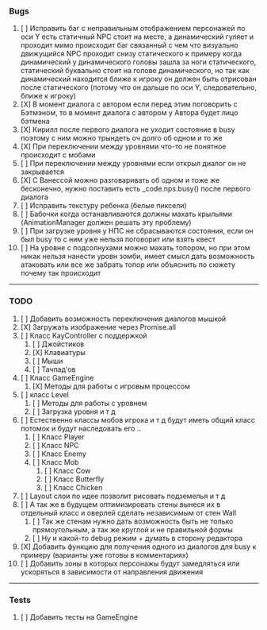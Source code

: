 ### Bugs
1) [ ] Исправить баг с неправильным отображением персонажей по оси Y есть статичный NPC стоит на месте, а динамический гуляет и проходит мимо происходит баг связанный с чем что визуально движущийcя NPC проходит снизу статического к примеру когда динамический у динамического головы зашла за ноги статического, статический буквально стоит на голове динамического, но так как динамический находится ближе к игроку он должен быть отрисован после статического (потому что он дальше по оси Y, следовательно, ближе к игроку)
2) [X] В момент диалога с автором если перед этим поговорить с Бэтмэном, то в момент диалога с автором у Автора будет лицо бэтмена
3) [X] Кирилл после первого диалога не уходит состояние в busy поэтому с ним можно трындеть оч долго об одном и то же
4) [X] При переключении между уровнями что-то не понятное происходит с мобами
5) [ ] При переключении между уровнями если открыл диалог он не закрывается
6) [X] С Ванессой можно разговаривать об одном и тоже же бесконечно, нужно поставить есть _code.nps.busy() после первого диалога
7) [ ] Исправить текстуру ребенка (белые пиксели)
8) [ ] Бабочки когда останавливаются должны махать крыльями (AnimationManager должен решать эту проблему)
9) [ ] При загрузке уровня у НПС не сбрасываются состояния, если он был busy то с ним уже нельзя поговорит или взять квест
10) [ ] На уровне с подсолнухами можно махать топором, но при этом никак нельзя нанести уровн зомби, имеет смысл дать возможность атаковать или все же забрать топор или объяснить по сюжету почему так происходит
---
### TODO
1) [ ] Добавить возможность переключения диалогов мышкой
2) [X] Загружать изображение через Promise.all
3) [ ] Класс KayController с поддержкой
   1) [ ] Джойстиков
   2) [X] Клавиатуры
   3) [ ] Мыши
   4) [ ] Тачпад'ов
4) [ ] Класс GameEngine
   1) [X] Методы для работы с игровым процессом
5) [ ] класс Level
   1) [ ] Методы для работы с уровнем
   2) [ ] Загрузка уровня и т д
6) [ ] Естественно классы мобов игрока и т д будут иметь общий класс потомок и будут наследовать его ..
   1) [ ] Класс Player
   2) [ ] Класс NPC
   3) [ ] Класс Enemy
   4) [ ] Класс Mob
      1) [ ] Класс Cow
      2) [ ] Класс Butterfly
      3) [ ] Класс Chicken
7) [ ] Layout слои по идее позволит рисовать подземелья и т д
8) [ ] А так же в будущем оптимизировать стены вынеся их в отдельный класс и оверлей сделать независимым от стен Wall
   1) [ ] Так же стенам нужно дать возможность быть не только прямоугольным, а так же круглой и не правильной формы
   2) [ ] Ну и какой-то debug режим + думать в сторону редактора
9) [X] Добавить функцию для получения одного из диалогов для busy к примеру (варианты уже готовы в комментариях)
10) [ ] Добавить зоны в которых персонажы будут замедляться или ускоряться в зависимости от направления движения
---
### Tests
1) [ ] Добавить тесты на GameEngine
